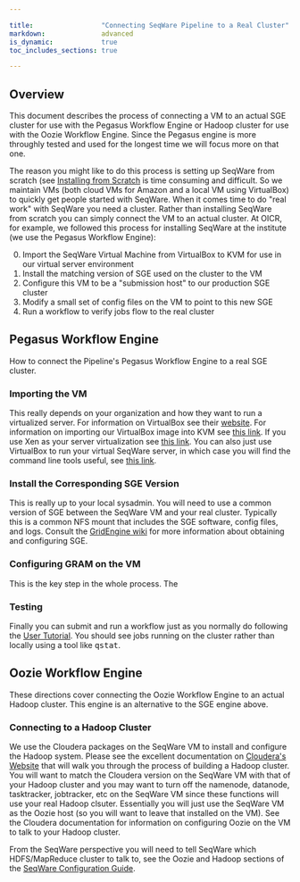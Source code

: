 ```yaml
---

title:                 "Connecting SeqWare Pipeline to a Real Cluster"
markdown:              advanced
is_dynamic:            true
toc_includes_sections: true

---
```


## Overview

This document describes the process of connecting a VM to an actual SGE cluster
for use with the Pegasus Workflow Engine or Hadoop cluster for use with the
Oozie Workflow Engine. Since the Pegasus engine is more throughly tested and
used for the longest time we will focus more on that one.

The reason you might like to do this process is setting up SeqWare from scratch
(see [Installing from Scratch](/docs/2a-installation-from-scratch/) is time
consuming and difficult.  So we maintain VMs (both cloud VMs for Amazon and a
local VM using VirtualBox) to quickly get people started with SeqWare. When it
comes time to do "real work" with SeqWare you need a cluster. Rather than
installing SeqWare from scratch you can simply connect the VM to an actual
cluster. At OICR, for example, we followed this process for installing SeqWare
at the institute (we use the Pegasus Workflow Engine):

0. Import the SeqWare Virtual Machine from VirtualBox to KVM for use in our virtual server environment
0. Install the matching version of SGE used on the cluster to the VM
0. Configure this VM to be a "submission host" to our production SGE cluster
0. Modify a small set of config files on the VM to point to this new SGE
0. Run a workflow to verify jobs flow to the real cluster

## Pegasus Workflow Engine

How to connect the Pipeline's Pegasus Workflow Engine to a real SGE cluster.

### Importing the VM

This really depends on your organization and how they want to run a virtualized
server.  For information on VirtualBox see their
[website](https://www.virtualbox.org/).  For information on importing our
VirtualBox image into KVM see [this
link](http://cheznick.net/main/content/converting-a-virtual-machine-from-virtualbox-to-kvm).
If you use Xen as your server virtualization see [this
link](http://roymic.blogspot.ca/2012/02/how-to-convert-virtual-box-image-to-xen.html).
You can also just use VirtualBox to run your virtual SeqWare server, in which
case you will find the command line tools useful, see [this
link](http://www.ubuntugeek.com/how-to-control-virtual-machines-virtualbox-using-vboxmanage.html).

### Install the Corresponding SGE Version

This is really up to your local sysadmin.  You will need to use a common
version of SGE between the SeqWare VM and your real cluster. Typically this is
a common NFS mount that includes the SGE software, config files, and logs.
Consult the [GridEngine
wiki](http://wiki.gridengine.info/wiki/index.php/Main_Page) for more
information about obtaining and configuring SGE.  

### Configuring GRAM on the VM

This is the key step in the whole process.  The 

### Testing

Finally you can submit and run a workflow just as you normally do following the
[User Tutorial](/docs/3-getting-started/user-tutorial/). You should see jobs
running on the cluster rather than locally using a tool like <tt>qstat</tt>.

## Oozie Workflow Engine

These directions cover connecting the Oozie Workflow Engine to an actual Hadoop
cluster. This engine is an alternative to the SGE engine above.  

### Connecting to a Hadoop Cluster

We use the Cloudera packages on the SeqWare VM to install and configure the
Hadoop system.  Please see the excellent documentation on [Cloudera's
Website](http://www.cloudera.com/) that will walk you through the process of
building a Hadoop cluster. You will want to match the Cloudera version on the
SeqWare VM with that of your Hadoop cluster and you may want to turn off the
namenode, datanode, tasktracker, jobtracker, etc on the SeqWare VM since these
functions will use your real Hadoop clsuter. Essentially you will just use the
SeqWare VM as the Oozie host (so you will want to leave that installed on the
VM).  See the Cloudera documentation for information on configuring Oozie on
the VM to talk to your Hadoop cluster.

From the SeqWare perspective you will need to tell SeqWare which HDFS/MapReduce
cluster to talk to, see the Oozie and Hadoop sections of the [SeqWare
Configuration Guide](/docs/6-pipeline/user-configuration/).  
